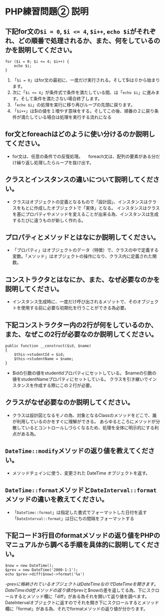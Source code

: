 # PHP練習問題② 説明

## 下記for文の`$i = 0`, `$i <= 4`, `$i++`, `echo $i`がそれぞれ、どの順番で処理されるか、また、何をしているのかを説明してください。

```
for ($i = 0; $i <= 4; $i++) {
    echo $i;
}
```

1. 「`$i = 0`」はfor文の最初に、一度だけ実行される。そして$iは０から始まります。
2. 次に「`$i <= 4`」が条件式で条件を満たしている間、は「`echo $i`」に進みます。そして条件を満たさない場合終了します。
3. 「`echo $i`」の処理を実行に移り再びループの先頭に戻ります。
4. 「`$i++`」は$iの値を１増やす意味をする。そしてこの後、順番の２に戻り条件が満たしている場合は処理を実行する流れになる

## for文とforeachはどのように使い分けるのか説明してください。
- for文は、任意の条件での反復処理。
　foreach文は、配列の要素がある分だけ繰り返し処理したらループを抜け出す。

## クラスとインスタンスの違いについて説明してください。
- クラスはオブジェクトの定義となるもので「設計図」、インスタンスはクラスをもとに作成したオブジェクトで「実体」となる。
インスタンスはクラスを基にプロパティやメソッドを変えることが出来る為、インスタンスは生成するたびに違うものが新しく作れる。

## プロパティとメソッドとはなにか説明してください。
- 「プロパティ」はオブジェクトのデータ（特徴）で、クラスの中で定義する変数。「メソッド」はオブジェクトの操作になり、クラス内に定義された関数。

## コンストラクタとはなにか、また、なぜ必要なのかを説明してください。
- インスタンス生成時に、一度だけ呼び出されるメゾットで、そのオブジェクトを使用する前に必要な初期化を行うことができる為必要。

## 下記コンストラクター内の2行が何をしているのか、また、なぜこの2行が必要なのか説明してください。
```
public function __construct($id, $name)
{
    $this->studentId = $id;
    $this->studentName = $name;
}
```
- $idの引数の値をstudentIdプロパティにセットしている。
 $nameの引数の値をstudentNameプロパティにセットしている。
 クラスを引き継いでインスタンスを作成する際にこの２行が必要。

## クラスがなぜ必要なのか説明してください。
- クラスは設計図となるモノの為、対象となるClassのメソッドをどこで、誰が利用しているのかをすぐに理解ができる。
あらゆるところにメソッドが分散しているとコントロールしづらくなるため、処理を全体に明示的にする利点がある為。

## `DateTime::modify`メソッドの返り値を教えてください。
- メソッドチェインに使う、変更された DateTime オブジェクトを返す。

## `DateTime::format`メソッドと`DateInterval::format`メソッドの違いを教えてください。
- 「`DateTime::format`」は指定した書式でフォーマットした日付を返す
「`DateInterval::format`」は日にちの間隔をフォーマットする

## 下記コード3行目のformatメソッドの返り値をPHPのマニュアルから調べる手順を具体的に説明してください。
```
$now = new DateTime();
$prev = new DateTime('2000-1-1');
echo $prev->diff($now)->format('%a')
```

<!-- オブジェクト->メソッド・プロパティ -->
-$prevに格納されているオブジェクトはDateTimeなのでDateTimeを開きます。
DateTimeのdiffメソッドの返り値が$prevと$nowの差を返してる為、下にスクロールするとメソッド欄に「diff」がある為それを開いて返り値を調べます。
DateIntervalオブジェクトに返すのでそれを開き下にスクロールするとメソッド欄に「format」がある為、それでformatメソッドの返り値が分かります。